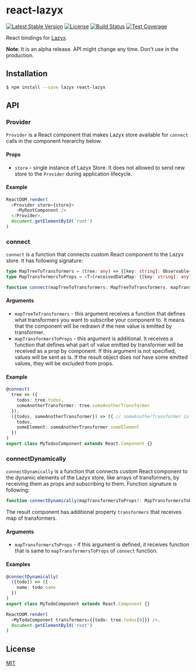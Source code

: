 # react-lazyx

[![Latest Stable Version](https://img.shields.io/npm/v/react-lazyx.svg)](https://www.npmjs.com/package/react-lazyx)
[![License](https://img.shields.io/npm/l/react-lazyx.svg)](./LICENSE)
[![Build Status](https://img.shields.io/travis/poetez/react-lazyx/master.svg)](https://travis-ci.org/poetez/react-lazyx)
[![Test Coverage](https://img.shields.io/codecov/c/github/poetez/react-lazyx/master.svg)](https://codecov.io/gh/poetez/react-lazyx)

React bindings for [Lazyx](https://github.com/poetez/lazyx).

**Note**: It is an alpha release. API might change any time. Don't use in the production. 

## Installation 
```bash
$ npm install --save lazyx react-lazyx
```

## API
### Provider
`Provider` is a React component that makes Lazyx store available for `connect` calls in the component hierarchy below. 

#### Props
* `store` - single instance of Lazyx Store. It does not allowed to send new store to the `Provider` during application 
lifecycle. 

#### Example
```typescript jsx
ReactDOM.render(
  <Provider store={store}>
    <MyRootComponent />
  </Provider>,
  document.getElementById('root')
)
```

### connect
`connect` is a function that connects custom React component to the Lazyx store. It has following signature:
```typescript
type MapTreeToTransformers = (tree: any) => {[key: string]: Observable<any>};
type MapTransformersToProps = <T>(receivedDataMap: {[key: string]: any}, ownProps: T) => ({[key: string]: any});

function connect(mapTreeToTransformers: MapTreeToTransformers, mapTransformersToProps?: MapTransformersToProps): React.Component;
```

#### Arguments
* `mapTreeToTransformers` - this argument receives a function that defines what transformers you want to subscribe your 
component to. It means that the component will be redrawn if the new value is emitted by transformer. 
* `mapTransformersToProps` - this argument is additional. It receives a function that defines what part of value 
emitted by transformer will be received as a prop by component. If this argument is not specified, values will be sent 
as is. If the result object does not have some emitted values, they will be excluded from props. 

#### Example
```typescript
@connect(
  tree => ({
    todos: tree.todos,
    someAnotherTransformer: tree.someAnotherTransformer
  }),
  ({todos, someAnotherTransformer}) => ({ // someAnotherTransformer is now just a value emitted by real someAnotherTransformer
    todos,
    someElement: someAnotherTransformer.someElement
  })
)
export class MyTodosComponent extends React.Component {}
```

### connectDynamically
`connectDynamically` is a function that connects custom React component to the dynamic elements of the Lazyx store, like arrays 
of transformers, by receiving them as props and subscribing to them. Function signature is following:
```typescript
function connectDynamically(mapTransformersToProps?: MapTransformersToProps): React.Component;
```
The result component has additional property `transformers` that receives map of transformers. 

#### Arguments
* `mapTransformersToProps` - if this argument is defined, it receives function that is same to `mapTransformersToProps`
of `connect` function. 

#### Examples 
```typescript jsx
@connectDynamically(
  ({todo}) => ({
    name: todo.name
  })
)
export class MyTodoComponent extends React.Component {}

ReactDOM.render(
  <MyTodoComponent transformers={{todo: tree.todos[0]}} />,
  document.getElementById('root')
)
```

## License
[MIT](./LICENSE)